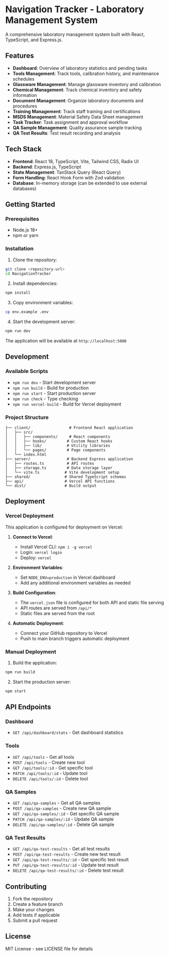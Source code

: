 # Navigation Tracker - Laboratory Management System

A comprehensive laboratory management system built with React, TypeScript, and Express.js.

## Features

- **Dashboard**: Overview of laboratory statistics and pending tasks
- **Tools Management**: Track tools, calibration history, and maintenance schedules
- **Glassware Management**: Manage glassware inventory and calibration
- **Chemical Management**: Track chemical inventory and safety information
- **Document Management**: Organize laboratory documents and procedures
- **Training Management**: Track staff training and certifications
- **MSDS Management**: Material Safety Data Sheet management
- **Task Tracker**: Task assignment and approval workflow
- **QA Sample Management**: Quality assurance sample tracking
- **QA Test Results**: Test result recording and analysis

## Tech Stack

- **Frontend**: React 18, TypeScript, Vite, Tailwind CSS, Radix UI
- **Backend**: Express.js, TypeScript
- **State Management**: TanStack Query (React Query)
- **Form Handling**: React Hook Form with Zod validation
- **Database**: In-memory storage (can be extended to use external databases)

## Getting Started

### Prerequisites

- Node.js 18+ 
- npm or yarn

### Installation

1. Clone the repository:
```bash
git clone <repository-url>
cd NavigationTracker
```

2. Install dependencies:
```bash
npm install
```

3. Copy environment variables:
```bash
cp env.example .env
```

4. Start the development server:
```bash
npm run dev
```

The application will be available at `http://localhost:5000`

## Development

### Available Scripts

- `npm run dev` - Start development server
- `npm run build` - Build for production
- `npm run start` - Start production server
- `npm run check` - Type checking
- `npm run vercel-build` - Build for Vercel deployment

### Project Structure

```
├── client/                 # Frontend React application
│   ├── src/
│   │   ├── components/     # React components
│   │   ├── hooks/         # Custom React hooks
│   │   ├── lib/           # Utility libraries
│   │   └── pages/         # Page components
│   └── index.html
├── server/                # Backend Express application
│   ├── routes.ts          # API routes
│   ├── storage.ts         # Data storage layer
│   └── vite.ts           # Vite development setup
├── shared/               # Shared TypeScript schemas
├── api/                  # Vercel API functions
└── dist/                 # Build output
```

## Deployment

### Vercel Deployment

This application is configured for deployment on Vercel:

1. **Connect to Vercel**:
   - Install Vercel CLI: `npm i -g vercel`
   - Login: `vercel login`
   - Deploy: `vercel`

2. **Environment Variables**:
   - Set `NODE_ENV=production` in Vercel dashboard
   - Add any additional environment variables as needed

3. **Build Configuration**:
   - The `vercel.json` file is configured for both API and static file serving
   - API routes are served from `/api/*`
   - Static files are served from the root

4. **Automatic Deployment**:
   - Connect your GitHub repository to Vercel
   - Push to main branch triggers automatic deployment

### Manual Deployment

1. Build the application:
```bash
npm run build
```

2. Start the production server:
```bash
npm start
```

## API Endpoints

### Dashboard
- `GET /api/dashboard/stats` - Get dashboard statistics

### Tools
- `GET /api/tools` - Get all tools
- `POST /api/tools` - Create new tool
- `GET /api/tools/:id` - Get specific tool
- `PATCH /api/tools/:id` - Update tool
- `DELETE /api/tools/:id` - Delete tool

### QA Samples
- `GET /api/qa-samples` - Get all QA samples
- `POST /api/qa-samples` - Create new QA sample
- `GET /api/qa-samples/:id` - Get specific QA sample
- `PATCH /api/qa-samples/:id` - Update QA sample
- `DELETE /api/qa-samples/:id` - Delete QA sample

### QA Test Results
- `GET /api/qa-test-results` - Get all test results
- `POST /api/qa-test-results` - Create new test result
- `GET /api/qa-test-results/:id` - Get specific test result
- `PUT /api/qa-test-results/:id` - Update test result
- `DELETE /api/qa-test-results/:id` - Delete test result

## Contributing

1. Fork the repository
2. Create a feature branch
3. Make your changes
4. Add tests if applicable
5. Submit a pull request

## License

MIT License - see LICENSE file for details 
